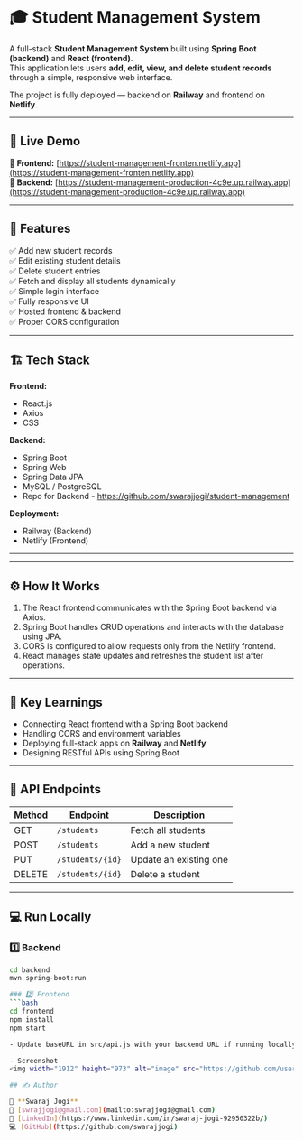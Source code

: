 # 🎓 Student Management System

A full-stack **Student Management System** built using **Spring Boot (backend)** and **React (frontend)**.  
This application lets users **add, edit, view, and delete student records** through a simple, responsive web interface.

The project is fully deployed — backend on **Railway** and frontend on **Netlify**.

---

## 🚀 Live Demo

🔹 **Frontend:** [https://student-management-fronten.netlify.app](https://student-management-fronten.netlify.app)  
🔹 **Backend:** [https://student-management-production-4c9e.up.railway.app](https://student-management-production-4c9e.up.railway.app)

---

## 🧩 Features

✅ Add new student records  
✅ Edit existing student details  
✅ Delete student entries  
✅ Fetch and display all students dynamically  
✅ Simple login interface  
✅ Fully responsive UI  
✅ Hosted frontend & backend  
✅ Proper CORS configuration  

---

## 🏗️ Tech Stack

**Frontend:**
- React.js  
- Axios  
- CSS  

**Backend:**
- Spring Boot  
- Spring Web  
- Spring Data JPA  
- MySQL / PostgreSQL
- Repo for Backend - https://github.com/swarajjogi/student-management

**Deployment:**
- Railway (Backend)  
- Netlify (Frontend)

---

---

## ⚙️ How It Works

1. The React frontend communicates with the Spring Boot backend via Axios.  
2. Spring Boot handles CRUD operations and interacts with the database using JPA.  
3. CORS is configured to allow requests only from the Netlify frontend.  
4. React manages state updates and refreshes the student list after operations.

---

## 🧠 Key Learnings

- Connecting React frontend with a Spring Boot backend  
- Handling CORS and environment variables  
- Deploying full-stack apps on **Railway** and **Netlify**  
- Designing RESTful APIs using Spring Boot  

---

## 🧰 API Endpoints

| Method | Endpoint           | Description             |
|--------|--------------------|-------------------------|
| GET    | `/students`        | Fetch all students      |
| POST   | `/students`        | Add a new student       |
| PUT    | `/students/{id}`   | Update an existing one  |
| DELETE | `/students/{id}`   | Delete a student        |

---

## 💻 Run Locally

### 1️⃣ Backend
```bash
cd backend
mvn spring-boot:run

### 2️⃣ Frontend
```bash
cd frontend
npm install
npm start

- Update baseURL in src/api.js with your backend URL if running locally.

- Screenshot
<img width="1912" height="973" alt="image" src="https://github.com/user-attachments/assets/c0a0b9c8-6824-4121-ad4d-207f49f58567" />

## ✍️ Author

👤 **Swaraj Jogi**  
📧 [swrajjogi@gmail.com](mailto:swrajjogi@gmail.com)  
🔗 [LinkedIn](https://www.linkedin.com/in/swaraj-jogi-92950322b/)  
💻 [GitHub](https://github.com/swarajjogi)

